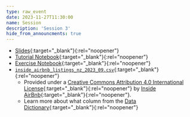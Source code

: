 ```yaml
---
type: raw_event
date: 2023-11-27T11:30:00
name: Session
description: 'Session 3'
hide_from_announcments: true
---
```


* [Slides](https://pynoon.github.io/curriculum/week_3/slides.html){:target="_blank"}{:rel="noopener"}
* [Tutorial Notebook](https://pynoon.github.io/jupyterlite/lab/index.html?fromURL=https://raw.githubusercontent.com/pynoon/curriculum/main/week_3/week_3_tutorial.ipynb){:target="_blank"}{:rel="noopener"}
* [Exercise Notebook](https://pynoon.github.io/jupyterlite/lab/index.html?fromURL=https://raw.githubusercontent.com/pynoon/curriculum/main/week_3/week_3_exercise.ipynb){:target="_blank"}{:rel="noopener"}
* [`inside_airbnb_listings_nz_2023_09.csv`](https://pynoon.github.io/jupyterlite/lab/index.html?fromURL=https://raw.githubusercontent.com/pynoon/curriculum/main/week_3/inside_airbnb_listings_nz_2023_09.csv){:target="_blank"}{:rel="noopener"}
  * Provided under a [Creative Commons Attribution 4.0 International
    License](http://creativecommons.org/licenses/by/4.0/){:target="_blank"}{:rel="noopener"}
    by [Inside
    AirBnb](http://insideairbnb.com/){:target="_blank"}{:rel="noopener"}.
  * Learn more about what column from the [Data
    Dictionary](https://docs.google.com/spreadsheets/d/1iWCNJcSutYqpULSQHlNyGInUvHg2BoUGoNRIGa6Szc4/edit#gid=1322284596){:target="_blank"}{:rel="noopener"}
